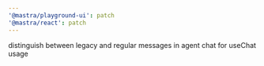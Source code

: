 ```yaml
---
'@mastra/playground-ui': patch
'@mastra/react': patch
---
```


distinguish between legacy and regular messages in agent chat for useChat usage
